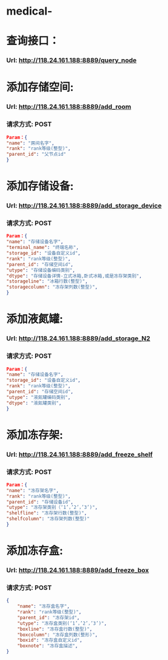 # medical-
# 查询接口： 
###  Url:  http://118.24.161.188:8889/query_node
    
# 添加存储空间:
###  Url: http://118.24.161.188:8889/add_room
###  请求方式: POST
```json
Param：{
"name": "房间名字", 
"rank": "rank等级(整型)", 
"parent_id": "父节点id"
}
```

# 添加存储设备:
### Url: http://118.24.161.188:8889/add_storage_device
### 请求方式: POST
```json
Param：{
"name": "存储设备名字",
"terminal_name": "终端名称",
"storage_id": "设备自定义id",
"rank": "rank等级(整型)", 
"parent_id": "存储空间id",
"utype": "存储设备编码类别",
"dtype": "存储设备详情-立式冰箱,卧式冰箱,或是冻存架类别",
"storageline": "冰箱行数(整型)", 
"storagecolumn": "冻存架列数(整型)",
}
```

# 添加液氮罐:
### Url: http://118.24.161.188:8889/add_storage_N2
### 请求方式: POST
```json
Param：{
"name": "存储设备名字",
"storage_id": "设备自定义id",
"rank": "rank等级(整型)", 
"parent_id": "存储空间id",
"utype": "液氮罐编码类别",
"dtype": "液氮罐类别",
}
```

# 添加冻存架:
### Url: http://118.24.161.188:8889/add_freeze_shelf
### 请求方式: POST
```json
Param：{
"name": "冻存架名字", 
"rank": "rank等级(整型)", 
"parent_id": "存储设备id",
"utype": "冻存架类别（‘1’，’2’，’3’)",
"shelfline": "冻存架行数(整型)", 
"shelfcolumn": "冻存架列数(整型)"
}
```

# 添加冻存盒:
### Url: http://118.24.161.188:8889/add_freeze_box
### 请求方式: POST
```json
{
    "name": "冻存盒名字", 
    "rank": "rank等级(整型)", 
    "parent_id": "冻存架id",
    "utype": "冻存盒类别(‘1’，’2’，’3’)",
    "boxline": "冻存盒行数(整型)", 
    "boxcolumn": "冻存盒列数(整形)",
    "boxid": "冻存盒自定义id",
    "boxnote": "冻存盒描述",
}
```
